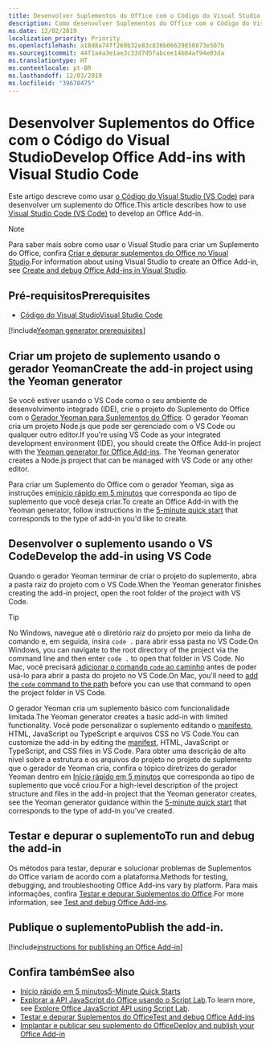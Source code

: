 ```yaml
---
title: Desenvolver Suplementos do Office com o Código do Visual Studio
description: Como desenvolver Suplementos do Office com o Código do Visual Studio
ms.date: 12/02/2019
localization_priority: Priority
ms.openlocfilehash: a18d8a74ff269b32e83c836b06629850873e507b
ms.sourcegitcommit: 44f1a4a3e1ae3c33d7d5fabcee14b84af94e03da
ms.translationtype: HT
ms.contentlocale: pt-BR
ms.lasthandoff: 12/03/2019
ms.locfileid: "39670475"
---
```

# <a name="develop-office-add-ins-with-visual-studio-code"></a><span data-ttu-id="c87b6-103">Desenvolver Suplementos do Office com o Código do Visual Studio</span><span class="sxs-lookup"><span data-stu-id="c87b6-103">Develop Office Add-ins with Visual Studio Code</span></span>

<span data-ttu-id="c87b6-104">Este artigo descreve como usar [o Código do Visual Studio (VS Code)](https://code.visualstudio.com) para desenvolver um suplemento do Office.</span><span class="sxs-lookup"><span data-stu-id="c87b6-104">This article describes how to use [Visual Studio Code (VS Code)](https://code.visualstudio.com) to develop an Office Add-in.</span></span>

> [!NOTE]
> <span data-ttu-id="c87b6-105">Para saber mais sobre como usar o Visual Studio para criar um Suplemento do Office, confira [Criar e depurar suplementos do Office no Visual Studio](create-and-debug-office-add-ins-in-visual-studio.md).</span><span class="sxs-lookup"><span data-stu-id="c87b6-105">For information about using Visual Studio to create an Office Add-in, see [Create and debug Office Add-ins in Visual Studio](create-and-debug-office-add-ins-in-visual-studio.md).</span></span>

## <a name="prerequisites"></a><span data-ttu-id="c87b6-106">Pré-requisitos</span><span class="sxs-lookup"><span data-stu-id="c87b6-106">Prerequisites</span></span>

- [<span data-ttu-id="c87b6-107">Código do Visual Studio</span><span class="sxs-lookup"><span data-stu-id="c87b6-107">Visual Studio Code</span></span>](https://code.visualstudio.com/)

[!include[Yeoman generator prerequisites](../includes/quickstart-yo-prerequisites.md)]

## <a name="create-the-add-in-project-using-the-yeoman-generator"></a><span data-ttu-id="c87b6-108">Criar um projeto de suplemento usando o gerador Yeoman</span><span class="sxs-lookup"><span data-stu-id="c87b6-108">Create the add-in project using the Yeoman generator</span></span>

<span data-ttu-id="c87b6-109">Se você estiver usando o VS Code como o seu ambiente de desenvolvimento integrado (IDE), crie o projeto do Suplemento do Office com o [Gerador Yeoman para Suplementos do Office](https://github.com/OfficeDev/generator-office). O gerador Yeoman cria um projeto Node.js que pode ser gerenciado com o VS Code ou qualquer outro editor.</span><span class="sxs-lookup"><span data-stu-id="c87b6-109">If you're using VS Code as your integrated development environment (IDE), you should create the Office Add-in project with the [Yeoman generator for Office Add-ins](https://github.com/OfficeDev/generator-office). The Yeoman generator creates a Node.js project that can be managed with VS Code or any other editor.</span></span> 

<span data-ttu-id="c87b6-110">Para criar um Suplemento do Office com o gerador Yeoman, siga as instruções em[início rápido em 5 minutos](../index.md) que corresponda ao tipo de suplemento que você deseja criar.</span><span class="sxs-lookup"><span data-stu-id="c87b6-110">To create an Office Add-in with the Yeoman generator, follow instructions in the [5-minute quick start](../index.md) that corresponds to the type of add-in you'd like to create.</span></span>

## <a name="develop-the-add-in-using-vs-code"></a><span data-ttu-id="c87b6-111">Desenvolver o suplemento usando o VS Code</span><span class="sxs-lookup"><span data-stu-id="c87b6-111">Develop the add-in using VS Code</span></span>

<span data-ttu-id="c87b6-112">Quando o gerador Yeoman terminar de criar o projeto do suplemento, abra a pasta raiz do projeto com o VS Code.</span><span class="sxs-lookup"><span data-stu-id="c87b6-112">When the Yeoman generator finishes creating the add-in project, open the root folder of the project with VS Code.</span></span> 

> [!TIP]
> <span data-ttu-id="c87b6-113">No Windows, navegue até o diretório raiz do projeto por meio da linha de comando e, em seguida, insira `code .` para abrir essa pasta no VS Code.</span><span class="sxs-lookup"><span data-stu-id="c87b6-113">On Windows, you can navigate to the root directory of the project via the command line and then enter `code .` to open that folder in VS Code.</span></span> <span data-ttu-id="c87b6-114">No Mac, você precisará [adicionar o comando `code` ao caminho](https://code.visualstudio.com/docs/setup/mac#_launching-from-the-command-line) antes de poder usá-lo para abrir a pasta do projeto no VS Code.</span><span class="sxs-lookup"><span data-stu-id="c87b6-114">On Mac, you'll need to [add the `code` command to the path](https://code.visualstudio.com/docs/setup/mac#_launching-from-the-command-line) before you can use that command to open the project folder in VS Code.</span></span>

<span data-ttu-id="c87b6-115">O gerador Yeoman cria um suplemento básico com funcionalidade limitada.</span><span class="sxs-lookup"><span data-stu-id="c87b6-115">The Yeoman generator creates a basic add-in with limited functionality.</span></span> <span data-ttu-id="c87b6-116">Você pode personalizar o suplemento editando o [manifesto](add-in-manifests.md), HTML, JavaScript ou TypeScript e arquivos CSS no VS Code.</span><span class="sxs-lookup"><span data-stu-id="c87b6-116">You can customize the add-in by editing the [manifest](add-in-manifests.md), HTML, JavaScript or TypeScript, and CSS files in VS Code.</span></span> <span data-ttu-id="c87b6-117">Para obter uma descrição de alto nível sobre a estrutura e os arquivos do projeto no projeto de suplemento que o gerador de Yeoman cria, confira o tópico diretrizes do gerador Yeoman dentro em [Início rápido em 5 minutos](../index.md) que corresponda ao tipo de suplemento que você criou.</span><span class="sxs-lookup"><span data-stu-id="c87b6-117">For a high-level description of the project structure and files in the add-in project that the Yeoman generator creates, see the Yeoman generator guidance within the [5-minute quick start](../index.md) that corresponds to the type of add-in you've created.</span></span>

## <a name="test-and-debug-the-add-in"></a><span data-ttu-id="c87b6-118">Testar e depurar o suplemento</span><span class="sxs-lookup"><span data-stu-id="c87b6-118">To run and debug the add-in</span></span>

<span data-ttu-id="c87b6-119">Os métodos para testar, depurar e solucionar problemas de Suplementos do Office variam de acordo com a plataforma.</span><span class="sxs-lookup"><span data-stu-id="c87b6-119">Methods for testing, debugging, and troubleshooting Office Add-ins vary by platform.</span></span> <span data-ttu-id="c87b6-120">Para mais informações, confira [Testar e depurar Suplementos do Office](../testing/test-debug-office-add-ins.md).</span><span class="sxs-lookup"><span data-stu-id="c87b6-120">For more information, see [Test and debug Office Add-ins](../testing/test-debug-office-add-ins.md).</span></span>

## <a name="publish-the-add-in"></a><span data-ttu-id="c87b6-121">Publique o suplemento</span><span class="sxs-lookup"><span data-stu-id="c87b6-121">Publish the add-in.</span></span>

[!include[instructions for publishing an Office Add-in](../includes/publish-add-in.md)]

## <a name="see-also"></a><span data-ttu-id="c87b6-122">Confira também</span><span class="sxs-lookup"><span data-stu-id="c87b6-122">See also</span></span>

- [<span data-ttu-id="c87b6-123">Início rápido em 5 minutos</span><span class="sxs-lookup"><span data-stu-id="c87b6-123">5-Minute Quick Starts</span></span>](../index.md)
- <span data-ttu-id="c87b6-124">[Explorar a API JavaScript do Office usando o Script Lab](../overview/explore-with-script-lab.md).</span><span class="sxs-lookup"><span data-stu-id="c87b6-124">To learn more, see [Explore Office JavaScript API using Script Lab](../overview/explore-with-script-lab.md).</span></span>
- [<span data-ttu-id="c87b6-125">Testar e depurar Suplementos do Office</span><span class="sxs-lookup"><span data-stu-id="c87b6-125">Test and debug Office Add-ins</span></span>](../testing/test-debug-office-add-ins.md)
- [<span data-ttu-id="c87b6-126">Implantar e publicar seu suplemento do Office</span><span class="sxs-lookup"><span data-stu-id="c87b6-126">Deploy and publish your Office Add-in</span></span>](../publish/publish.md)